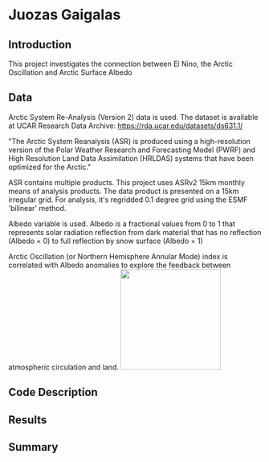 # Juozas Gaigalas

## Introduction

This project investigates the connection between El Nino, the Arctic Oscillation and Arctic Surface Albedo 

## Data

Arctic System Re-Analysis (Version 2) data is used. The dataset is available at UCAR Research Data Archive: https://rda.ucar.edu/datasets/ds631.1/

"The Arctic System Reanalysis (ASR) is produced using a high-resolution version of the Polar Weather Research and Forecasting Model (PWRF) and High Resolution Land Data Assimilation (HRLDAS) systems that have been optimized for the Arctic."

ASR contains multiple products. This project uses ASRv2 15km monthly means of analysis products. The data product is presented on a 15km irregular grid. For analysis, it's regridded 0.1 degree grid using the ESMF 'bilinear' method.

Albedo variable is used. Albedo is a fractional values from 0 to 1 that represents solar radiation reflection from dark material that has no reflection (Albedo = 0) to full reflection by snow surface (Albedo = 1)

Arctic Oscillation (or Northern Hemisphere Annular Mode) index is correlated with Albedo anomalies to explore the feedback between atmospheric circulation and land.
<img src="https://upload.wikimedia.org/wikipedia/commons/thumb/1/14/Arctic_Oscillation_II.svg/1200px-Arctic_Oscillation_II.svg.png" width="200" />


## Code Description

## Results

## Summary
